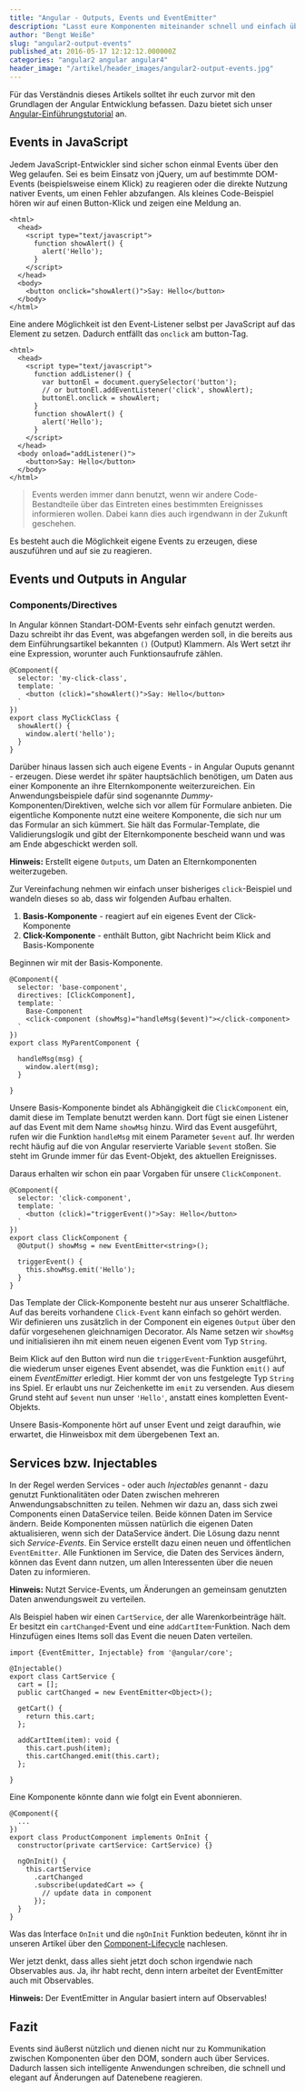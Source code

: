 ```yaml
---
title: "Angular - Outputs, Events und EventEmitter"
description: "Lasst eure Komponenten miteinander schnell und einfach über Events kommunizieren. Informiert Anwendungsteile über Änderungen an einem gemeinsamen Datenmodel über Service-Events."
author: "Bengt Weiße"
slug: "angular2-output-events"
published_at: 2016-05-17 12:12:12.000000Z
categories: "angular2 angular angular4"
header_image: "/artikel/header_images/angular2-output-events.jpg"
---
```


Für das Verständnis dieses Artikels solltet ihr euch zurvor mit den Grundlagen der Angular Entwicklung befassen. Dazu bietet sich unser [Angular-Einführungstutorial](/artikel/angular2-tutorial-deutsch/) an.

## Events in JavaScript

Jedem JavaScript-Entwickler sind sicher schon einmal Events über den Weg gelaufen. Sei es beim Einsatz von jQuery, um auf bestimmte DOM-Events (beispielsweise einem Klick) zu reagieren oder die direkte Nutzung nativer Events, um einen Fehler abzufangen. Als kleines Code-Beispiel hören wir auf einen Button-Klick und zeigen eine Meldung an.

    <html>
      <head>
        <script type="text/javascript">
          function showAlert() {
            alert('Hello');
          }
        </script>
      </head>
      <body>
        <button onclick="showAlert()">Say: Hello</button>
      </body>
    </html>

Eine andere Möglichkeit ist den Event-Listener selbst per JavaScript auf das Element zu setzen. Dadurch entfällt das `onclick` am button-Tag.

    <html>
      <head>
        <script type="text/javascript">
          function addListener() {
            var buttonEl = document.querySelector('button');
            // or buttonEl.addEventListener('click', showAlert);
            buttonEl.onclick = showAlert;
          }
          function showAlert() {
            alert('Hello');
          }
        </script>
      </head>
      <body onload="addListener()">
        <button>Say: Hello</button>
      </body>
    </html>

> Events werden immer dann benutzt, wenn wir andere Code-Bestandteile über das Eintreten eines bestimmten Ereignisses informieren wollen. Dabei kann dies auch irgendwann in der Zukunft geschehen.

Es besteht auch die Möglichkeit eigene Events zu erzeugen, diese auszuführen und auf sie zu reagieren.

## Events und Outputs in Angular

### Components/Directives

In Angular können Standart-DOM-Events sehr einfach genutzt werden. Dazu schreibt ihr das Event, was abgefangen werden soll, in die bereits aus dem Einführungsartikel bekannten `()` (Output) Klammern. Als Wert setzt ihr eine Expression, worunter auch Funktionsaufrufe zählen.

    @Component({
      selector: 'my-click-class',
      template: `
        <button (click)="showAlert()">Say: Hello</button>
      `
    })
    export class MyClickClass {
      showAlert() {
        window.alert('hello');
      }
    }

Darüber hinaus lassen sich auch eigene Events - in Angular Ouputs genannt - erzeugen. Diese werdet ihr später hauptsächlich benötigen, um Daten aus einer Komponente an ihre Elternkomponente weiterzureichen. Ein Anwendungsbeispiele dafür sind sogenannte *Dummy*-Komponenten/Direktiven, welche sich vor allem für Formulare anbieten. Die eigentliche Komponente nutzt eine weitere Komponente, die sich nur um das Formular an sich kümmert. Sie hält das Formular-Template, die Validierungslogik und gibt der Elternkomponente bescheid wann und was am Ende abgeschickt werden soll.

<div class="alert alert-info"><b>Hinweis:</b> Erstellt eigene <code>Outputs</code>, um Daten an Elternkomponenten weiterzugeben.</div>

Zur Vereinfachung nehmen wir einfach unser bisheriges `click`-Beispiel und wandeln dieses so ab, dass wir folgenden Aufbau erhalten.

1. **Basis-Komponente** - reagiert auf ein eigenes Event der Click-Komponente
2. **Click-Komponente** - enthält Button, gibt Nachricht beim Klick and Basis-Komponente


Beginnen wir mit der Basis-Komponente.

    @Component({
      selector: 'base-component',
      directives: [ClickComponent],
      template: `
      	Base-Component
        <click-component (showMsg)="handleMsg($event)"></click-component>
      `
    })
    export class MyParentComponent {

      handleMsg(msg) {
        window.alert(msg);
      }

    }

Unsere Basis-Komponente bindet als Abhängigkeit die `ClickComponent` ein, damit diese im Template benutzt werden kann. Dort fügt sie einen Listener auf das Event mit dem Name `showMsg` hinzu. Wird das Event ausgeführt, rufen wir die Funktion `handleMsg` mit einem Parameter `$event` auf. Ihr werden recht häufig auf die von Angular reservierte Variable `$event` stoßen. Sie steht im Grunde immer für das Event-Objekt, des aktuellen Ereignisses.

Daraus erhalten wir schon ein paar Vorgaben für unsere `ClickComponent`.


    @Component({
      selector: 'click-component',
      template: `
        <button (click)="triggerEvent()">Say: Hello</button>
      `
    })
    export class ClickComponent {
      @Output() showMsg = new EventEmitter<string>();

      triggerEvent() {
        this.showMsg.emit('Hello');
      }
    }

Das Template der Click-Komponente besteht nur aus unserer Schaltfläche. Auf das bereits vorhandene `Click-Event` kann einfach so gehört werden. Wir definieren uns zusätzlich in der Component ein eigenes `Output` über den dafür vorgesehenen gleichnamigen Decorator. Als Name setzen wir `showMsg` und initialisieren ihn mit einem neuen eigenen Event vom Typ `String`.

Beim Klick auf den Button wird nun die `triggerEvent`-Funktion ausgeführt, die wiederum unser eigenes Event absendet, was die Funktion `emit()` auf einem *EventEmitter* erledigt. Hier kommt der von uns festgelegte Typ `String` ins Spiel. Er erlaubt uns nur Zeichenkette im `emit` zu versenden. Aus diesem Grund steht auf `$event` nun unser `'Hello'`, anstatt eines kompletten Event-Objekts.

Unsere Basis-Komponente hört auf unser Event und zeigt daraufhin, wie erwartet, die Hinweisbox mit dem übergebenen Text an.

## Services bzw. Injectables

In der Regel werden Services - oder auch *Injectables* genannt - dazu genutzt Funktionalitäten oder Daten zwischen mehreren Anwendungsabschnitten zu teilen. Nehmen wir dazu an, dass sich zwei Components einen DataService teilen. Beide können Daten im Service ändern. Beide Komponenten müssen natürlich die eigenen Daten aktualisieren, wenn sich der DataService ändert. Die Lösung dazu nennt sich *Service-Events*. Ein Service erstellt dazu einen neuen und öffentlichen `EventEmitter`. Alle Funktionen im Service, die Daten des Services ändern, können das Event dann nutzen, um allen Interessenten über die neuen Daten zu informieren.

<div class="alert alert-info"><b>Hinweis:</b> Nutzt Service-Events, um Änderungen an gemeinsam genutzten Daten anwendungsweit zu verteilen.</div>

Als Beispiel haben wir einen `CartService`, der alle Warenkorbeinträge hält. Er besitzt ein `cartChanged`-Event und eine `addCartItem`-Funktion. Nach dem Hinzufügen eines Items soll das Event die neuen Daten verteilen.

    import {EventEmitter, Injectable} from '@angular/core';

    @Injectable()
    export class CartService {
      cart = [];
      public cartChanged = new EventEmitter<Object>();

      getCart() {
        return this.cart;
      };

      addCartItem(item): void {
        this.cart.push(item);
        this.cartChanged.emit(this.cart);
      };

    }

Eine Komponente könnte dann wie folgt ein Event abonnieren.

    @Component({
      ...
    })
    export class ProductComponent implements OnInit {
      constructor(private cartService: CartService) {}

      ngOnInit() {
        this.cartService
          .cartChanged
          .subscribe(updatedCart => {
            // update data in component
          });
      }
    }

Was das Interface `OnInit` und die `ngOnInit` Funktion bedeuten, könnt ihr in unseren Artikel über den [Component-Lifecycle](/artikel/angular-2-component-lifecycle/) nachlesen.

Wer jetzt denkt, dass alles sieht jetzt doch schon irgendwie nach Observables aus. Ja, ihr habt recht, denn intern arbeitet der EventEmitter auch mit Observables.

<div class="alert alert-info"><b>Hinweis:</b> Der EventEmitter in Angular basiert intern auf Observables!</div>

## Fazit

Events sind äußerst nützlich und dienen nicht nur zu Kommunikation zwischen Komponenten über den DOM, sondern auch über Services. Dadurch lassen sich intelligente Anwendungen schreiben, die schnell und elegant auf Änderungen auf Datenebene reagieren.